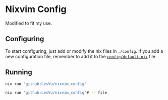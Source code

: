 # Nixvim Config
Modified to fit my use.

## Configuring

To start configuring, just add or modify the nix files in `./config`.
If you add a new configuration file, remember to add it to the
[`config/default.nix`](./config/default.nix) file

## Running

```bash
nix run 'github:LesVu/nixvim_config'
```
```bash
nix run 'github:LesVu/nixvim_config'# -- file
```

